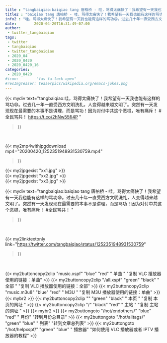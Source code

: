 ```yaml
---
title : "tangbaiqiao:baiqiao tang 唐柏桥 - 哇，骂得太痛快了！我希望有一天我也能有这样的骂功😄。过去几十年一直受西方文明洗礼，人变得越来越文明了。突然有一天发现现在最需要的本事不是讲理，而是骂功！因为对付中共这个恶棍，唯有痛斥！ #全民骂共！ "
title2 : "baiqiao tang 唐柏桥 - 哇，骂得太痛快了！我希望有一天我也能有这样的骂功😄。过去几十年一直受西方文明洗礼，人变得越来越文明了。突然有一天发现现在最需要的本事不是讲理，而是骂功！因为对付中共这个恶棍，唯有痛斥！ #全民骂共！ "
info2 : "哇，骂得太痛快了！我希望有一天我也能有这样的骂功😄。过去几十年一直受西方文明洗礼，人变得越来越文明了。突然有一天发现现在最需要的本事不是讲理，而是骂功！因为对付中共这个恶棍，唯有痛斥！ #全民骂共！ https://t.co/2hNw55fI4P "
date:        2020-04-20T16:31:49-07:00
author:
 - twitter_tangbaiqiao
tags:
 - twitter
 - tangbaiqiao
 - twitter_tangbaiqiao
 - 2020_04
 - 2020_0420
 - 2020_0420_16
categories:
 - 2020_0420
#icon:        "fas fa-lock-open"
#resImgTeaser: teaserpics/wikipedia.org/emacs-jokes.png
---
```


{{< mydiv text="tangbaiqiao:哇，骂得太痛快了！我希望有一天我也能有这样的骂功😄。过去几十年一直受西方文明洗礼，人变得越来越文明了。突然有一天发现现在最需要的本事不是讲理，而是骂功！因为对付中共这个恶棍，唯有痛斥！ #全民骂共！ https://t.co/2hNw55fI4P "
>}}
<br>


{{< my2mp4withjpgdownload mp4="20200420_1252351948931530759.mp4"
>}}

{{< my2jpgexist "xx1.jpg" >}}<br>
{{< my2jpgexist "xx2.jpg" >}}<br>
{{< my2jpgexist "xx3.jpg" >}}<br>



{{< mydiv text="tangbaiqiao:baiqiao tang 唐柏桥 - 哇，骂得太痛快了！我希望有一天我也能有这样的骂功😄。过去几十年一直受西方文明洗礼，人变得越来越文明了。突然有一天发现现在最需要的本事不是讲理，而是骂功！因为对付中共这个恶棍，唯有痛斥！ #全民骂共！ "
>}}
<br>

{{< my2linktextonly link="https://twitter.com/tangbaiqiao/status/1252351948931530759"
>}}


<br>

{{< my2buttoncopy2clip "music.xspf"        "blue"   "red"    " 单曲 "  "复制 VLC 播放器使用的链接：单曲" >}} {{< my2buttoncopy2clip "/all.xspf"         "green"  "black"  " 全部 "  "复制 VLC 播放器使用的链接：全部" >}} {{< my2buttoncopy2clip "music.m3u8"        "blue"   "red"    " M3U  "    "复制 M3U 播放器使用的链接：单曲" >}} {{< mybr2 >}} {{< my2buttoncopy2clip ""                  "green"  "black"  " 本页 "    "复制 本页的网址 " >}} {{< my2buttoncopy2clip "/"                 "black"  "red"    " 主站 "    "复制 主站的网址 " >}} {{< mybr2 >}} {{< my2buttongoto      "/hot/endothers/"   "blue"   "red"    " 月份"   "转到月份总目录" >}} {{< my2buttongoto      "/hot/alltags/"     "green"  "blue"   " 列表"   "转到文章总列表" >}} {{< my2buttongoto      "/hot/helpxspf/"    "green"  "blue"   " 播放器" "如何使用 VLC 播放器或者 IPTV 播放器的教程" >}} 

